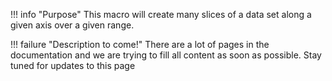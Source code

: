 !!! info "Purpose"
    This macro will create many slices of a data set along a given axis over a given range.

!!! failure "Description to come!"
    There are a lot of pages in the documentation and we are trying to fill all content as soon as possible. Stay tuned for updates to this page

